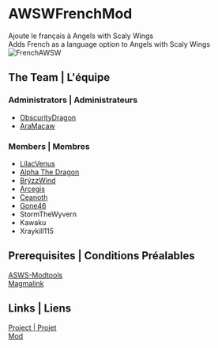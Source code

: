 # AWSWFrenchMod
Ajoute le français à Angels with Scaly Wings\
Adds French as a language option to Angels with Scaly Wings\
![FrenchAWSW](https://user-images.githubusercontent.com/66577598/159986978-510a84f5-9976-4cc5-92dc-04989769197d.png)

## The Team | L'équipe
### Administrators | Administrateurs
- [ObscurityDragon](https://github.com/ObscurityDragon)
- [AraMacaw](https://github.com/AraMacaw)

### Members | Membres
- [LilacVenus](https://github.com/lilacvenus)
- [Alpha The Dragon](https://github.com/alphaDragon43)
- [BrÿzzWind](https://github.com/Bryzz)
- [Arcegis](https://github.com/Arcegis)
- [Ceanoth](https://github.com/Ceanoth)
- [Gone46](https://github.com/Gone461)
- StormTheWyvern
- Kawaku
- Xraykill115

## Prerequisites | Conditions Préalables
[ASWS-Modtools](https://github.com/AWSW-Modding/AWSW-Modtools)\
[Magmalink](https://gitlab.com/jakzie2/awsw-magmalink)

## Links | Liens 
[Project | Projet](https://github.com/clementga/AWSW-Official-French-Translation)\
[Mod](https://github.com/lilacvenus/AWSWFrenchMod)
